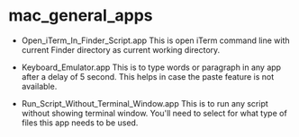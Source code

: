 # mac_general_apps
* Open_iTerm_In_Finder_Script.app
  This is open iTerm command line with current Finder directory as current working directory.

* Keyboard_Emulator.app
  This is to type words or paragraph in any app after a delay of 5 second. This helps in case the paste feature is not available.

* Run_Script_Without_Terminal_Window.app
  This is to run any script without showing terminal window. You'll need to select for what type of files this app needs to be used.

